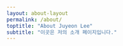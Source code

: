 ```yaml
---
layout: about-layout
permalink: /about/
toptitle: "About Juyeon Lee"
subtitle: "이곳은 저의 소개 페이지입니다."
---
```

